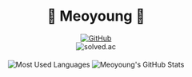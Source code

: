 <div align="center">
  <div>
  <h1>🐥 Meoyoung 🐥</h1>
    <a href="https://github.com/meo-young">
      <img src="https://img.shields.io/github/followers/meo-young?label=GitHub&style=social" alt="GitHub" />
    </a>
  </div>
  <div>
    <img src="http://mazassumnida.wtf/api/v2/generate_badge?boj=eotn000" alt="solved.ac" />  
  </div>
</div>

<br>

<div align="center">
  <img align="center" src="https://github-readme-stats.vercel.app/api/top-langs/?username=meo-young&layout=compact&theme=radical" alt="Most Used Languages" />
  <img align="center" src="https://github-readme-stats.vercel.app/api?username=meo-young&show_icons=true&theme=radical" alt="Meoyoung's GitHub Stats" />
</div>
